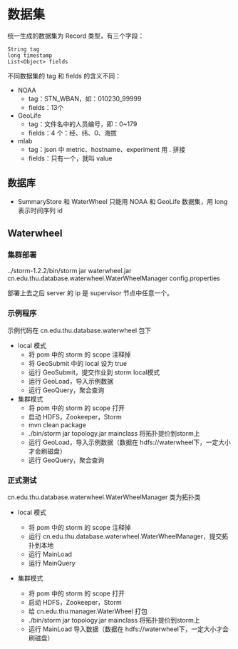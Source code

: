 # 数据集

统一生成的数据集为 Record 类型，有三个字段：

```
String tag
long timestamp
List<Object> fields
```

不同数据集的 tag 和 fields 的含义不同：

* NOAA 
	* tag：STN_WBAN，如：010230_99999
	* fields：13个
* GeoLife
	* tag：文件名中的人员编号，即：0~179
	* fields：4 个：经、纬、0、海拔
* mlab
	* tag：json 中 metric、hostname、experiment 用 . 拼接
	* fields：只有一个，就叫 value

## 数据库 

* SummaryStore 和 WaterWheel 只能用 NOAA 和 GeoLife 数据集，用 long 表示时间序列 id


## Waterwheel

### 集群部署

../storm-1.2.2/bin/storm jar waterwheel.jar cn.edu.thu.database.waterwheel.WaterWheelManager config.properties

部署上去之后 server 的 ip 是 supervisor 节点中任意一个。

### 示例程序

示例代码在 cn.edu.thu.database.waterwheel 包下

* local 模式
	* 将 pom 中的 storm 的 scope 注释掉
	* 将 GeoSubmit 中的 local 设为 true
	* 运行 GeoSubmit，提交作业到 storm local模式
	* 运行 GeoLoad，导入示例数据
	* 运行 GeoQuery，聚合查询
* 集群模式
	* 将 pom 中的 storm 的 scope 打开
	* 启动 HDFS，Zookeeper，Storm
	* mvn clean package
	* ./bin/storm jar topology.jar mainclass 将拓扑提价到storm上
	* 运行 GeoLoad，导入示例数据（数据在 hdfs://waterwheel下，一定大小才会刷磁盘）
	* 运行 GeoQuery，聚合查询

	
### 正式测试

cn.edu.thu.database.waterwheel.WaterWheelManager 类为拓扑类

* local 模式
	* 将 pom 中的 storm 的 scope 注释掉
	* 运行 cn.edu.thu.database.waterwheel.WaterWheelManager，提交拓扑到本地
	* 运行 MainLoad
	* 运行 MainQuery

* 集群模式
	* 将 pom 中的 storm 的 scope 打开
	* 启动 HDFS，Zookeeper，Storm
	* 给 cn.edu.thu.manager.WaterWheel 打包
	* ./bin/storm jar topology.jar mainclass 将拓扑提价到storm上
	* 运行 MainLoad 导入数据（数据在 hdfs://waterwheel下，一定大小才会刷磁盘）

